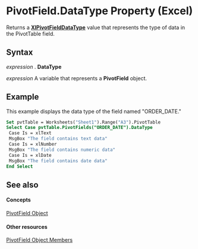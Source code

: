 
# PivotField.DataType Property (Excel)

Returns a  **[XlPivotFieldDataType](ce96a616-ab5e-c281-35bf-1072a4e87598.md)** value that represents the type of data in the PivotTable field.


## Syntax

 _expression_ . **DataType**

 _expression_ A variable that represents a **PivotField** object.


## Example

This example displays the data type of the field named "ORDER_DATE."


```vb
Set pvtTable = Worksheets("Sheet1").Range("A3").PivotTable 
Select Case pvtTable.PivotFields("ORDER_DATE").DataType 
 Case Is = xlText 
 MsgBox "The field contains text data" 
 Case Is = xlNumber 
 MsgBox "The field contains numeric data" 
 Case Is = xlDate 
 MsgBox "The field contains date data" 
End Select
```


## See also


#### Concepts


[PivotField Object](52784960-e2da-b43a-1e37-2d4dae61c6d8.md)
#### Other resources


[PivotField Object Members](4a6ea12a-072c-a386-c855-7bf5f6eadd46.md)
